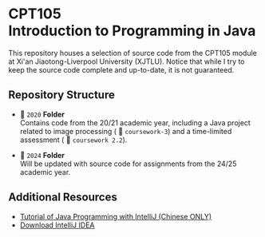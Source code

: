 # CPT105<br/>Introduction to Programming in Java

This repository houses a selection of source code from the CPT105 module at Xi'an Jiaotong-Liverpool University (XJTLU).
Notice that while I try to keep the source code complete and up-to-date, it is not guaranteed.

## Repository Structure
- :file_folder: `2020` **Folder** <br/> 
Contains code from the 20/21 academic year, including a Java project related to image processing ( :file_folder: `coursework-3`) and a time-limited assessment ( :file_folder: `coursework 2.2`).

- :file_folder: `2024` **Folder** <br/>
  Will be updated with source code for assignments from the 24/25 academic year.

## Additional Resources
- [Tutorial of Java Programming with IntelliJ (Chinese ONLY)](https://guobinhit.github.io/intellij-idea-tutorial/)
- [Download IntelliJ IDEA](https://www.jetbrains.com/idea/download/)
